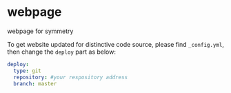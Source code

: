 # webpage
webpage for symmetry

To get website updated for distinctive code source, please find `_config.yml`, then change the `deploy` part as below:
```yml
deploy:
  type: git
  repository: #your respository address
  branch: master
```
